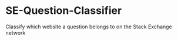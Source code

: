 # SE-Question-Classifier

Classify which website a question belongs to on the Stack Exchange network



